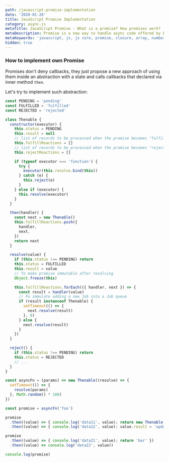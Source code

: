 ```yaml
---
path: /javascript-promise-implementation
date: '2020-01-28'
title: JavaScript Promise Implementation
category: async-js
metaTitle: JavaScript Promise - What is a promise? How promises work? | Criticaster
metaDescription: Promise is a new way to handle async code offered by ES6. Learn more what is promise in JavaScript, how does promise work, promise then and catch ...
metaKeywords: 'javascript, js, js core, promise, closure, array, number, string, bool'
hidden: true
---
```


<!-- * [How to implement own Promise](#how-to-implement-own-promise) -->

### How to implement own Promise

Promises don't deny callbacks, they just propose a new approach of using them inside an abstraction with a state and calls callbacks that declared via inner method ```then```.

Let's try to implement such abstraction:

```js
const PENDING = 'pending'
const FULFILLED = 'fulfilled'
const REJECTED = 'rejected'

class Thenable {
  constructor(executor) {
    this.status = PENDING
    this.result = null
    // list of records to be processed when the promise becomes "fulfilled"
    this.fulfillReactions = []
    // list of records to be processed when the promise becomes "rejected"
    this.rejectReactions = []

    if (typeof executor === 'function') {
      try {
        executor(this.resolve.bind(this))
      } catch (e) {
        this.reject(e)
      }
    } else if (executor) {
      this.resolve(executor)
    }
  }

  then(handler) {
    const next = new Thenable()
    this.fulfillReactions.push({
      handler,
      next,
    })
    return next
  }

  resolve(value) {
    if (this.status !== PENDING) return
    this.status = FULFILLED
    this.result = value
    // To make promise immutable after resolving 
    Object.freeze(this)

    this.fulfillReactions.forEach(({ handler, next }) => {
      const result = handler(value)
      // Fo immulate adding a new Job into a Job queue
      if (result instanceof Thenable) {
        setTimeout(() => {
          next.resolve(result)
        }, 0)
      } else {
        next.resolve(result)
      }
    })
  }

  reject() {
    if (this.status !== PENDING) return
    this.status = REJECTED
    // ...
  }
}

const asyncFn = (params) => new Thenable((resolve) => {
  setTimeout(() => {
    resolve(params)
  }, Math.random() * 100)
})

const promise = asyncFn('foo')

promise
  .then((value) => { console.log('data11', value); return new Thenable('foo') })
  .then((value) => { console.log('data12', value); value.result = 'updated'; })

promise
  .then((value) => { console.log('data21', value); return 'bar' })
  .then((value) => console.log('data22', value))

console.log(promise)
```